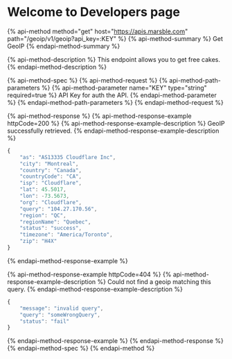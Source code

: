 # Welcome to Developers page

{% api-method method="get" host="https://apis.marsble.com" path="/geoip/v1/geoip?api\_key=:KEY" %}
{% api-method-summary %}
Get GeoIP
{% endapi-method-summary %}

{% api-method-description %}
This endpoint allows you to get free cakes.
{% endapi-method-description %}

{% api-method-spec %}
{% api-method-request %}
{% api-method-path-parameters %}
{% api-method-parameter name="KEY" type="string" required=true %}
API Key for auth the API.
{% endapi-method-parameter %}
{% endapi-method-path-parameters %}
{% endapi-method-request %}

{% api-method-response %}
{% api-method-response-example httpCode=200 %}
{% api-method-response-example-description %}
GeoIP successfully retrieved.
{% endapi-method-response-example-description %}

```javascript
{
    "as": "AS13335 Cloudflare Inc",
    "city": "Montreal",
    "country": "Canada",
    "countryCode": "CA",
    "isp": "Cloudflare",
    "lat": 45.5017,
    "lon": -73.5673,
    "org": "Cloudflare",
    "query": "104.27.170.56",
    "region": "QC",
    "regionName": "Quebec",
    "status": "success",
    "timezone": "America/Toronto",
    "zip": "H4X"
}
```
{% endapi-method-response-example %}

{% api-method-response-example httpCode=404 %}
{% api-method-response-example-description %}
Could not find a geoip matching this query.
{% endapi-method-response-example-description %}

```javascript
{
    "message": "invalid query",
    "query": "someWrongQuery",
    "status": "fail"
}
```
{% endapi-method-response-example %}
{% endapi-method-response %}
{% endapi-method-spec %}
{% endapi-method %}



